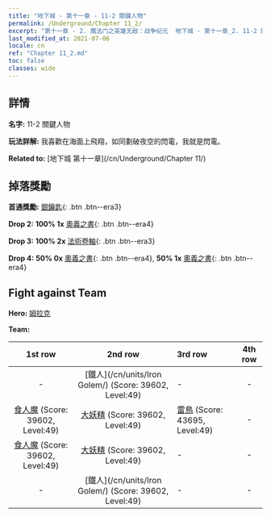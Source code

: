 ```yaml
---
title: "地下城 - 第十一章 - 11-2 關鍵人物"
permalink: /Underground/Chapter 11_2/
excerpt: "第十一章 - 2. 魔法门之英雄无敌：战争纪元  地下城 - 第十一章_2. 11-2 關鍵人物"
last_modified_at: 2021-07-06
locale: cn
ref: "Chapter 11_2.md"
toc: false
classes: wide
---
```


## 詳情

 **名字:** 11-2 關鍵人物

 **玩法詳解:**       我喜歡在海面上飛翔，如同劃破夜空的閃電，我就是閃電。

 **Related to:** [地下城 第十一章](/cn/Underground/Chapter 11/)

## 掉落獎勵

 **首通獎勵:** [銀鑰匙](/cn/Items/con_693/){: .btn .btn--era3}

 **Drop 2:** **100% 1x** [奧義之書](/cn/Items/mat_46/){: .btn .btn--era4}

 **Drop 3:** **100% 2x** [法術卷軸](/cn/Items/con_694/){: .btn .btn--era3}

 **Drop 4:** **50% 0x** [奧義之書](/cn/Items/mat_39/){: .btn .btn--era4}, **50% 1x** [奧義之書](/cn/Items/mat_39/){: .btn .btn--era4}


## Fight against Team
 **Hero:** [姆拉克](/cn/heroes/Mullich/)

 **Team:**


  | 1st row | 2nd row | 3rd row | 4th row |
  |:----:|:----:|:----|:----:|
  | - | [鐵人](/cn/units/Iron Golem/) (Score: 39602, Level:49)  | - | - |
  | [食人魔](/cn/units/Ogre/) (Score: 39602, Level:49)  | [大妖精](/cn/units/Gremlin/) (Score: 39602, Level:49)  | [雷鳥](/cn/units/Roc/) (Score: 43695, Level:49)  | - |
  | [食人魔](/cn/units/Ogre/) (Score: 39602, Level:49)  | [大妖精](/cn/units/Gremlin/) (Score: 39602, Level:49)  | - | - |
  | - | [鐵人](/cn/units/Iron Golem/) (Score: 39602, Level:49)  | - | - |


